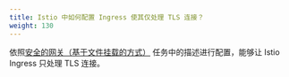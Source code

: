 ```yaml
---
title: Istio 中如何配置 Ingress 使其仅处理 TLS 连接？
weight: 130
---
```


依照[安全的网关（基于文件挂载的方式）](/zh/docs/tasks/traffic-management/ingress/secure-ingress-mount) 任务中的描述进行配置，能够让 Istio Ingress 只处理 TLS 连接。

